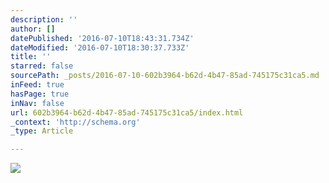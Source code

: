```yaml
---
description: ''
author: []
datePublished: '2016-07-10T18:43:31.734Z'
dateModified: '2016-07-10T18:30:37.733Z'
title: ''
starred: false
sourcePath: _posts/2016-07-10-602b3964-b62d-4b47-85ad-745175c31ca5.md
inFeed: true
hasPage: true
inNav: false
url: 602b3964-b62d-4b47-85ad-745175c31ca5/index.html
_context: 'http://schema.org'
_type: Article

---
```

![](https://the-grid-user-content.s3-us-west-2.amazonaws.com/d3f49b8a-b894-44f4-81b3-9d25ba829d4d.jpg)